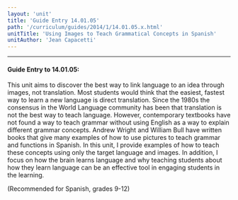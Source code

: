```yaml
---
layout: 'unit'
title: 'Guide Entry 14.01.05'
path: '/curriculum/guides/2014/1/14.01.05.x.html'
unitTitle: 'Using Images to Teach Grammatical Concepts in Spanish'
unitAuthor: 'Jean Capacetti'
---
```


<body>
<hr/>
 <h4>
  Guide Entry to 14.01.05:
 </h4>
 <p>
  This unit aims to discover the best way to link language to an idea through images, not translation. Most students would think that the easiest, fastest way to learn a new language is direct translation. Since the 1980s the consensus in the World Language community has been that translation is not the best way to teach language. However, contemporary textbooks have not found a way to teach grammar without using English as a way to explain different grammar concepts. Andrew Wright and William Bull have written books that give many examples of how to use pictures to teach grammar and functions in Spanish. In this unit, I provide examples of how to teach these concepts using only the target language and images. In addition, I focus on how the brain learns language and why teaching students about how they learn language can be an effective tool in engaging students in the learning.
 </p>
<p>
  (Recommended for Spanish, grades 9-12)
  <b>
  </b>
 </p>

</body>
